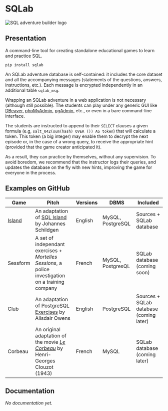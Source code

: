 # SQLab

![SQL adventure builder logo](assets/logo/color.svg)

## Presentation

A command-line tool for creating standalone educational games to learn and practice SQL.

```
pip install sqlab
```

An SQLab adventure database is self-contained: it includes the core dataset and all the accompanying messages (statements of the questions, answers, instructions, etc.). Each message is encrypted independently in an additional table `sqlab_msg`.

Wrapping an SQLab adventure in a web application is not necessary (although still possible). The students can play under any generic GUI like [DBeaver](https://dbeaver.io), [phpMyAdmin](https://www.phpmyadmin.net), [pgAdmin](https://www.pgadmin.org), etc., or even in a bare command-line interface.

The students are instructed to append to their `SELECT` clauses a given formula (e.g, `salt_042(sum(hash) OVER ()) AS token`) that will calculate a token. This token (a big integer) may enable them to decrypt the next episode or, in the case of a wrong query, to receive the appropriate hint (provided that the game creator anticipated it).

As a result, they can practice by themselves, without any supervision. To avoid boredom, we recommend that the instructor logs their queries, and updates the database on the fly with new hints, improving the game for everyone in the process.

## Examples on GitHub

| Game | Pitch | Versions | DBMS | Included |
| --- | --- | --- | --- | --- |
| [Island](https://github.com/laowantong/sqlab_island) | An adaptation of [SQL Island](https://sql-island.informatik.uni-kl.de) by Johannes Schildgen | English | MySQL, PostgreSQL | Sources + SQLab database |
| Sessform | A set of independant exercises + _Mortelles Sessions_, a police investigation on a training company | French | MySQL, PostgresQL | SQLab database (coming soon) |
| Club | An adaptation of [PostgreSQL Exercises](https://pgexercises.com) by Alisdair Owens | English | PostgreSQL | Sources + SQLab database (coming later) |
| Corbeau | An original adaptation of the movie [_Le Corbeau_](https://fr.wikipedia.org/wiki/Le_Corbeau_(film,_1943)) by Henri-Georges Clouzot (1943) | French | MySQL | SQLab database (coming later) |

## Documentation

_No documentation yet._
